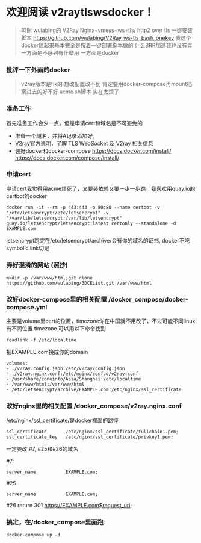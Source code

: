 # 欢迎阅读 v2raytlswsdocker！

> 鸣谢 wulabing的 V2Ray Nginx+vmess+ws+tls/ http2 over tls 一键安装脚本 https://github.com/wulabing/V2Ray_ws-tls_bash_onekey
> 我这个docker建起来基本完全是按着一键部署脚本做的
> 什么BRR加速我也没有弄 一方面是不感到有什麼用 一方面是docker

### 批评一下外面的docker
> v2ray版本是fix的
> 想改配置改不到 肯定要用docker-compose再mount档案进去的好不好
> acme.sh脚本 实在太烦了

### 准备工作
首先准备工作会少一点，但是申请cert和域名是不可避免的
* 准备一个域名，并将A记录添加好。
* [V2ray官方说明](https://www.v2ray.com/)，了解 TLS WebSocket 及 V2ray 相关信息
* 装好docker和docker-compose https://docs.docker.com/install/ https://docs.docker.com/compose/install/

### 申请cert
申请cert我觉得用acme烦死了，又要装依赖又要一步一步跑，我喜欢用quay.io的certbot的docker
```
docker run -it --rm -p 443:443 -p 80:80 --name certbot -v "/etc/letsencrypt:/etc/letsencrypt" -v "/var/lib/letsencrypt:/var/lib/letsencrypt" quay.io/letsencrypt/letsencrypt:latest certonly --standalone -d EXAMPLE.com
```
letsencrypt跑完在/etc/letsencrypt/archive/会有你的域名的证书, docker不吃symbolic link切记

### 弄好混淆的网站 (照抄)
```
mkdir -p /var/www/html;git clone https://github.com/wulabing/3DCEList.git /var/www/html
```

### 改好docker-compose里的相关配置 /docker_compose/docker-compose.yml
主要是volume里cert的位置，timezone你在中国就不用改了，不过可能不同linux有不同位置
timezone 可以用以下命令找到
```
readlink -f /etc/localtime
```
把EXAMPLE.com换成你的domain
```
volumes:
- ./v2ray.config.json:/etc/v2ray/config.json
- ./v2ray.nginx.conf:/etc/nginx/conf.d/v2ray.conf
- /usr/share/zoneinfo/Asia/Shanghai:/etc/localtime
- /var/www/html:/var/www/html
- /etc/letsencrypt/archive/EXAMPLE.com:/etc/nginx/ssl_certificate
```

### 改好nginx里的相关配置 /docker_compose/v2ray.nginx.conf
/etc/nginx/ssl_certificate/是docker裡面的路徑
```
ssl_certificate       /etc/nginx/ssl_certificate/fullchain1.pem;
ssl_certificate_key   /etc/nginx/ssl_certificate/privkey1.pem;
```

一定要改 \#7, \#25和\#26的域名

\#7:
```
server_name           EXAMPLE.com;
```
\#25
```
server_name           EXAMPLE.com;
```
\#26
return 301 https://EXAMPLE.com$request_uri;

### 搞定，在/docker_compose里面跑
```
docker-compose up -d
```
